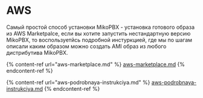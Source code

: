 # AWS

Самый простой способ установки MikoPBX - установка готового образа из AWS Marketpalce, если вы хотите запустить нестандартную версию MikoPBX, то воспользуетйсь подробной инстуркцией, где мы по шагам описали каким образом можно создать AMI образ из любого дистрибутива MikoPBX.

{% content-ref url="aws-marketplace.md" %}
[aws-marketplace.md](aws-marketplace.md)
{% endcontent-ref %}

{% content-ref url="aws-podrobnaya-instrukciya.md" %}
[aws-podrobnaya-instrukciya.md](aws-podrobnaya-instrukciya.md)
{% endcontent-ref %}
